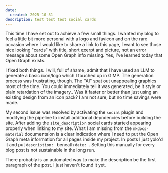 ```yaml
---
date:
  created: 2025-10-31
description: test test test social cards
---
```

This time I have set out to achieve a few small things. I wanted my blog to feel a little bit more personal with a logo and favicon and on the rare occasion where I would like to share a link to this page, I want to see those nice looking "cards" with title, short exerpt and picture, not an error message about some Open Graph info missing. Yes, I've learned today that Open Graph exists.

I fixed both things. I will, full of shame, admit that I have used an LLM to generate a basic icon/logo which I touched up in GIMP. The generation process was frustrating, though. The "AI" spat out unappealing graphics most of the time. You could immediately tell it was generated, be it style or plain retardation of the imagery.. Was it faster or better than just using an existing design from an icon pack? I am not sure, but no time savings were made.

My second issue was resolved by activating the `social` plugin and modifying the pipeline to install additional depndencies before building the site. After adding the `site_description` social cards started appearing properly when linking to my site.
What I am missing from the `mkdocs-material` documentaion is a clear indication where I need to put the Open Graph meta information for all pages inside my project. In posts I just yolo'd it and put `description: ` beneath `date: `. Setting this manually for every blog post is not sustainable in the long run.

There probably is an automated way to make the description be the first paragraph of the post. I just haven't found it yet.
